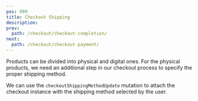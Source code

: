 ```yaml
---
pos: 999
title: Checkout Shipping
description: 
prev:
  path: /checkout/checkout-completion/
next:
  path: /checkout/checkout-payment/
---
```


Products can be divided into physical and digital ones. For the physical products, we need an additional step in our checkout process to specify the proper shipping method.

We can use the `checkoutShippingMethodUpdate` mutation to attach the checkout instance with the shipping method selected by the user.